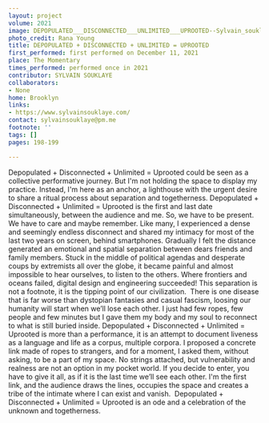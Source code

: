 ```yaml
---
layout: project
volume: 2021
image: DEPOPULATED___DISCONNECTED___UNLIMITED___UPROOTED--Sylvain_souklaye.jpg
photo_credit: Rana Young
title: DEPOPULATED + DISCONNECTED + UNLIMITED = UPROOTED
first_performed: first performed on December 11, 2021
place: The Momentary
times_performed: performed once in 2021
contributor: SYLVAIN SOUKLAYE
collaborators:
- None
home: Brooklyn
links:
- https://www.sylvainsouklaye.com/
contact: sylvainsouklaye@pm.me
footnote: ''
tags: []
pages: 198-199

---
```


Depopulated + Disconnected + Unlimited = Uprooted could be seen as a collective performative journey. But I'm not holding the space to display my practice. Instead, I'm here as an anchor, a lighthouse with the urgent desire to share a ritual process about separation and togetherness. Depopulated + Disconnected + Unlimited = Uprooted is the first and last date simultaneously, between the audience and me.
So, we have to be present. We have to care and maybe remember.
Like many, I experienced a dense and seemingly endless disconnect and shared my intimacy for most of the last two years on screen, behind smartphones. Gradually I felt the distance generated an emotional and spatial separation between dears friends and family members. Stuck in the middle of political agendas and desperate coups by extremists all over the globe, it became painful and almost impossible to hear ourselves, to listen to the others. Where frontiers and oceans failed, digital design and engineering succeeded! This separation is not a footnote, it is the tipping point of our civilization. 
There is one disease that is far worse than dystopian fantasies and casual fascism, loosing our humanity will start when we’ll lose each other. I just had few ropes, few people and few minutes but I gave them my body and my soul to reconnect to what is still buried inside.
Depopulated + Disconnected + Unlimited = Uprooted is more than a performance, it is an attempt to document liveness as a language and life as a corpus, multiple corpora.
I proposed a concrete link made of ropes to strangers, and for a moment, I asked them, without asking, to be a part of my space. No strings attached, but vulnerability and realness are not an option in my pocket world. If you decide to enter, you have to give it all, as if it is the last time we’ll see each other. I'm the first link, and the audience draws the lines, occupies the space and creates a tribe of the intimate where I can exist and vanish. 
Depopulated + Disconnected + Unlimited = Uprooted is an ode and a celebration of the unknown and togetherness.
